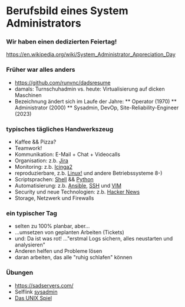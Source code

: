 # Berufsbild eines System Administrators

### Wir haben einen dedizierten Feiertag!
https://en.wikipedia.org/wiki/System_Administrator_Appreciation_Day

### Früher war alles anders
* https://github.com/runvnc/dadsresume
* damals: Turnschuhadmin vs. heute: Virtualisierung auf dicken Maschinen
* Bezeichnung ändert sich im Laufe der Jahre:
 ** Operator (1970)
 ** Administrator (2000)
 ** Sysadmin, DevOp, Site-Reliability-Engineer (2023)

### typisches tägliches Handwerkszeug
* Kaffee && Pizza?
* Teamwork!
* Kommunikation: E-Mail + Chat + Videocalls
* Organisation: z.b. [Jira](https://de.wikipedia.org/wiki/Jira_(Software))
* Monitoring: z.b. [Icinga2](https://icinga.com/docs/icinga-2/latest/doc/01-about/)
* reproduzierbare, z.b. [Linux!](https://kernel.org/) und andere Betriebssysteme 8-)
* Scriptsprachen: [Shell](https://www.shellcheck.net/) && [Python](https://www.python.org/)
* Automatisierung: z.b. [Ansible](https://www.ansible.com/), [SSH](https://www.openssh.com/) und [VIM](https://www.vim.org/)
* Security und neue Technologien: z.b. [Hacker News](https://news.ycombinator.com/news)
* Storage, Netzwerk und Firewalls

### ein typischer Tag
* selten zu 100% planbar, aber...
* ...umsetzen von geplanten Arbeiten (Tickets)
* und: Da ist was rot! ..."erstmal Logs sichern, alles neustarten und analysieren"
* Anderen helfen und Probleme lösen
* daran arbeiten, das alle "ruhig schlafen" können

### Übungen
* https://sadservers.com/
* Selflink [sysadmin](https://github.com/bittorf/sysadmin)
* [Das UNIX Spiel](https://unixgame.io)
